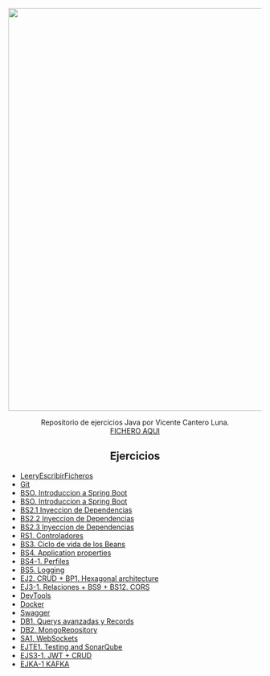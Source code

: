 
<p align="center"> 
<img align ="center" width= "800px" src="https://camo.githubusercontent.com/f1b6220f442416e1e2c97f390e0bcfad7432eb99596000a0d29afd5b753c82ac/68747470733a2f2f6d656469612d657870312e6c6963646e2e636f6d2f646d732f696d6167652f43344531364151485a704534323061393271512f70726f66696c652d646973706c61796261636b67726f756e64696d6167652d736872696e6b5f3230305f3830302f302f313635323231353238303632323f653d3136363536313932303026763d6265746126743d36786a474c556e38793963546e30575763485463536a73486f2d39445f3576635f584b4965757768437959" />
</p>

<p align="center"> Repositorio de ejercicios Java por Vicente Cantero Luna. <br/>
<a  align="center" href="https://github.com/VicenteCanteroLuna/Ejercicios/blob/main/Plan%20estudios%20Java.docx"> FICHERO AQUI</a>
</p>


<h2 align="center"> <strong> Ejercicios</strong></h2>


- [LeeryEscribirFicheros](https://github.com/VicenteCantero/Ejercicios/tree/main/Ejercicios)  
- [Git](https://github.com/VicenteCantero/PROYECTOGIT)
- [BSO. Introduccion a Spring Boot](https://github.com/VicenteCantero/Ejercicios/tree/main/BS)
- [BSO. Introduccion a Spring Boot](https://github.com/VicenteCantero/Ejercicios/tree/main/BS0)
- [BS2.1 Inyeccion de Dependencias](https://github.com/VicenteCantero/Ejercicios/tree/main/BS21)
- [BS2.2 Inyeccion de Dependencias](https://github.com/VicenteCantero/Ejercicios/tree/main/BS22)
- [BS2.3 Inyeccion de Dependencias](https://github.com/VicenteCantero/Ejercicios/tree/main/BS23)
- [RS1. Controladores](https://github.com/VicenteCantero/Ejercicios/tree/main/RS1)
- [BS3. Ciclo de vida de los Beans](https://github.com/VicenteCantero/Ejercicios/tree/main/BS3)
- [BS4. Application properties](https://github.com/VicenteCantero/Ejercicios/tree/main/BS4)
- [BS4-1. Perfiles](https://github.com/VicenteCantero/Ejercicios/tree/main/BS41)
- [BS5. Logging](https://github.com/VicenteCantero/Ejercicios/tree/main/LOGGING)
- [EJ2. CRUD + BP1. Hexagonal architecture](https://github.com/VicenteCantero/Ejercicios/tree/main/BP1)
- [EJ3-1. Relaciones + BS9 + BS12. CORS](https://github.com/VicenteCantero/Ejercicios/tree/main/BP1)
- [DevTools](https://github.com/VicenteCantero/Ejercicios/tree/main/BS11)
- [Docker](https://github.com/VicenteCantero/Ejercicios/tree/main/docker)
- [Swagger](https://github.com/VicenteCantero/Ejercicios/tree/main/demo-swagger)
- [DB1. Querys avanzadas y Records](https://github.com/VicenteCantero/Ejercicios/tree/main/JV2)
- [DB2. MongoRepository](https://github.com/VicenteCantero/Ejercicios/tree/main/CRUDMongo)
- [SA1. WebSockets](https://github.com/VicenteCantero/Ejercicios/tree/main/websocket)
- [EJTE1. Testing and SonarQube](https://github.com/VicenteCantero/Ejercicios/tree/main/CrudTestSonarqube)
- [EJS3-1. JWT + CRUD](https://github.com/VicenteCantero/Ejercicios/tree/main/CrudTest) 
- [EJKA-1 KAFKA](https://github.com/VicenteCantero/Ejercicios/tree/main/kafka) 

